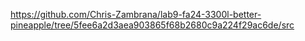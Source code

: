 [https://github.com/Chris-Zambrana/lab9-fa24-3300l-better-pineapple/tree/5fee6a2d3aea903865f68b2680c9a224f29ac6de/src
](https://github.com/Chris-Zambrana/lab9-fa24-3300l-better-pineapple/tree/patch-1)
